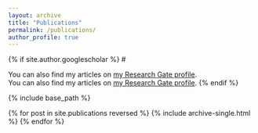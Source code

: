 ```yaml
---
layout: archive
title: "Publications"
permalink: /publications/
author_profile: true
---
```


{% if site.author.googlescholar %}
  #<div class="wordwrap">You can also find my articles on <a href="{{site.author.googlescholar}}">[my Research Gate profile](https://www.researchgate.net/profile/Baifei-Ren)</a>.</div>
You can also find my articles on [my Research Gate profile](https://www.researchgate.net/profile/Baifei-Ren)</a>.</div>
{% endif %}

{% include base_path %}

{% for post in site.publications reversed %}
  {% include archive-single.html %}
{% endfor %}
